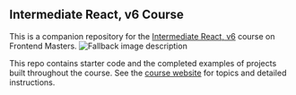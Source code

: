 ## Intermediate React, v6 Course

This is a companion repository for the [Intermediate React, v6](https://frontendmasters.com/courses/intermediate-react-v6) course on Frontend Masters.
<picture>
  <source media="(prefers-color-scheme: dark)" srcset="https://static.frontendmasters.com/assets/brand/logos/full-ondark.png">
  <source media="(prefers-color-scheme: light)" srcset="https://static.frontendmasters.com/assets/brand/logos/full.png">
  <img alt="Fallback image description" src="https://static.frontendmasters.com/assets/brand/logos/full.png">
</picture>

This repo contains starter code and the completed examples of projects built throughout the course. See the [course website](https://intermediate-react-v6.holt.courses/) for topics and detailed instructions.
